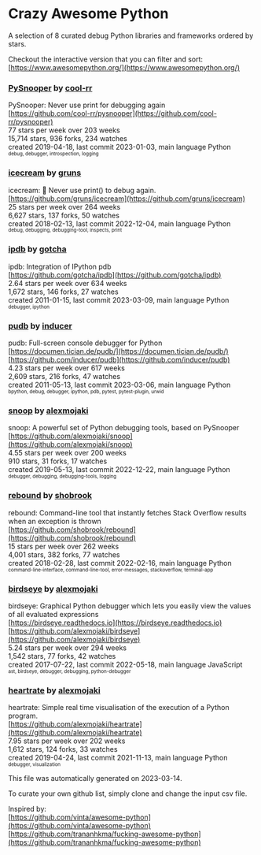 # Crazy Awesome Python
A selection of 8 curated debug Python libraries and frameworks ordered by stars.  

Checkout the interactive version that you can filter and sort: 
[https://www.awesomepython.org/](https://www.awesomepython.org/)  


### [PySnooper](https://github.com/cool-rr/pysnooper) by [cool-rr](https://github.com/cool-rr)  
PySnooper: Never use print for debugging again  
[https://github.com/cool-rr/pysnooper](https://github.com/cool-rr/pysnooper)  
77 stars per week over 203 weeks  
15,714 stars, 936 forks, 234 watches  
created 2019-04-18, last commit 2023-01-03, main language Python  
<sub><sup>debug, debugger, introspection, logging</sup></sub>


### [icecream](https://github.com/gruns/icecream) by [gruns](https://github.com/gruns)  
icecream: 🍦 Never use print() to debug again.  
[https://github.com/gruns/icecream](https://github.com/gruns/icecream)  
25 stars per week over 264 weeks  
6,627 stars, 137 forks, 50 watches  
created 2018-02-13, last commit 2022-12-04, main language Python  
<sub><sup>debug, debugging, debugging-tool, inspects, print</sup></sub>


### [ipdb](https://github.com/gotcha/ipdb) by [gotcha](https://github.com/gotcha)  
ipdb: Integration of IPython pdb  
[https://github.com/gotcha/ipdb](https://github.com/gotcha/ipdb)  
2.64 stars per week over 634 weeks  
1,672 stars, 146 forks, 27 watches  
created 2011-01-15, last commit 2023-03-09, main language Python  
<sub><sup>debugger, ipython</sup></sub>


### [pudb](https://github.com/inducer/pudb) by [inducer](https://github.com/inducer)  
pudb: Full-screen console debugger for Python  
[https://documen.tician.de/pudb/](https://documen.tician.de/pudb/)  
[https://github.com/inducer/pudb](https://github.com/inducer/pudb)  
4.23 stars per week over 617 weeks  
2,609 stars, 216 forks, 47 watches  
created 2011-05-13, last commit 2023-03-06, main language Python  
<sub><sup>bpython, debug, debugger, ipython, pdb, pytest, pytest-plugin, urwid</sup></sub>


### [snoop](https://github.com/alexmojaki/snoop) by [alexmojaki](https://github.com/alexmojaki)  
snoop: A powerful set of Python debugging tools, based on PySnooper  
[https://github.com/alexmojaki/snoop](https://github.com/alexmojaki/snoop)  
4.55 stars per week over 200 weeks  
910 stars, 31 forks, 17 watches  
created 2019-05-13, last commit 2022-12-22, main language Python  
<sub><sup>debugger, debugging, debugging-tools, logging</sup></sub>


### [rebound](https://github.com/shobrook/rebound) by [shobrook](https://github.com/shobrook)  
rebound: Command-line tool that instantly fetches Stack Overflow results when an exception is thrown  
[https://github.com/shobrook/rebound](https://github.com/shobrook/rebound)  
15 stars per week over 262 weeks  
4,001 stars, 382 forks, 77 watches  
created 2018-02-28, last commit 2022-02-16, main language Python  
<sub><sup>command-line-interface, command-line-tool, error-messages, stackoverflow, terminal-app</sup></sub>


### [birdseye](https://github.com/alexmojaki/birdseye) by [alexmojaki](https://github.com/alexmojaki)  
birdseye: Graphical Python debugger which lets you easily view the values of all evaluated expressions  
[https://birdseye.readthedocs.io](https://birdseye.readthedocs.io)  
[https://github.com/alexmojaki/birdseye](https://github.com/alexmojaki/birdseye)  
5.24 stars per week over 294 weeks  
1,542 stars, 77 forks, 42 watches  
created 2017-07-22, last commit 2022-05-18, main language JavaScript  
<sub><sup>ast, birdseye, debugger, debugging, python-debugger</sup></sub>


### [heartrate](https://github.com/alexmojaki/heartrate) by [alexmojaki](https://github.com/alexmojaki)  
heartrate: Simple real time visualisation of the execution of a Python program.  
[https://github.com/alexmojaki/heartrate](https://github.com/alexmojaki/heartrate)  
7.95 stars per week over 202 weeks  
1,612 stars, 124 forks, 33 watches  
created 2019-04-24, last commit 2021-11-13, main language Python  
<sub><sup>debugger, visualization</sup></sub>


This file was automatically generated on 2023-03-14.  

To curate your own github list, simply clone and change the input csv file.  

Inspired by:  
[https://github.com/vinta/awesome-python](https://github.com/vinta/awesome-python)  
[https://github.com/trananhkma/fucking-awesome-python](https://github.com/trananhkma/fucking-awesome-python)  